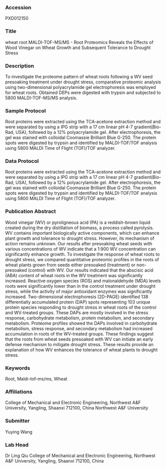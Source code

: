### Accession
PXD012150

### Title
wheat root MALDI-TOF-MS/MS -  Root Proteomics Reveals the Effects of Wood Vinegar on Wheat Growth and Subsequent Tolerance to Drought Stress

### Description
To investigate the proteome pattern of wheat roots following a WV seed presoaking treatment under drought stress, comparative proteomic analysis using two-dimensional polyacrylamide gel electrophoresis was employed for wheat roots. Obtained DEPs were digested with trypsin and subjected to 5800 MALDI-TOF-MS/MS analysis.

### Sample Protocol
Root proteins were extracted using the TCA-acetone extraction method and were separated by using a IPG strip with a 17 cm linear pH 4-7 gradient(Bio-Rad, USA), followed by a 12% polyacrylamide gel. After electrophoresis, the gel was stained with colloidal Coomassie Brilliant Blue G-250. The protein spots were digested by trypsin and identified by MALDI-TOF/TOF analysis using 5800 MALDI Time of Flight (TOF)/TOF analyzer.

### Data Protocol
Root proteins were extracted using the TCA-acetone extraction method and were separated by using a IPG strip with a 17 cm linear pH 4-7 gradient(Bio-Rad, USA), followed by a 12% polyacrylamide gel. After electrophoresis, the gel was stained with colloidal Coomassie Brilliant Blue G-250. The protein spots were digested by trypsin and identified by MALDI-TOF/TOF analysis using 5800 MALDI Time of Flight (TOF)/TOF analyzer.

### Publication Abstract
Wood vinegar (WV) or pyroligneous acid (PA) is a reddish-brown liquid created during the dry distillation of biomass, a process called pyrolysis. WV contains important biologically active components, which can enhance plant growth and tolerance to drought stress. However, its mechanism of action remains unknown. Our results after presoaking wheat seeds with various concentrations of WV indicate that a 1:900 WV concentration can significantly enhance growth. To investigate the response of wheat roots to drought stress, we compared quantitative proteomic profiles in the roots of wheat plants grown from seeds either presoaked (treatment) or non-presoaked (control) with WV. Our results indicated that the abscisic acid (ABA) content of wheat roots in the WV treatment was significantly increased. Reactive oxygen species (ROS) and malonaldehyde (MDA) levels roots were significantly lower than in the control treatment under drought stress, while the activity of major antioxidant enzymes was significantly increased. Two-dimensional electrophoresis (2D-PAGE) identified 138 differentially accumulated protein (DAP) spots representing 103 unique protein species responding to drought stress in wheat roots of the control and WV-treated groups. These DAPs are mostly involved in the stress response, carbohydrate metabolism, protein metabolism, and secondary metabolism. Proteome profiles showed the DAPs involved in carbohydrate metabolism, stress response, and secondary metabolism had increased accumulation in roots of the WV-treated groups. These findings suggest that the roots from wheat seeds presoaked with WV can initiate an early defense mechanism to mitigate drought stress. These results provide an explanation of how WV enhances the tolerance of wheat plants to drought stress.

### Keywords
Root, Maldi-tof-ms/ms, Wheat

### Affiliations
College of Mechanical and Electronic Engineering, Northwest A&F University, Yangling, Shaanxi 712100, China
Northwest A&F University

### Submitter
Yuying Wang

### Lab Head
Dr Ling Qiu
College of Mechanical and Electronic Engineering, Northwest A&F University, Yangling, Shaanxi 712100, China


